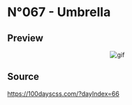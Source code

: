 # N°067 - Umbrella

## Preview
<p align="center">
<img src="https://user-images.githubusercontent.com/51888438/107890415-4eb0b080-6f19-11eb-95e4-b9cca2e3ed76.gif" alt="gif" >
</p>

## Source
https://100dayscss.com/?dayIndex=66
